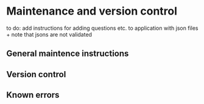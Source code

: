 # Maintenance and version control

to do: add instructions for adding questions etc. to application with json files + note that jsons are not validated

## General maintence instructions

## Version control

## Known errors
